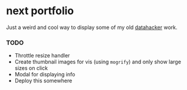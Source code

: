 # next portfolio

Just a weird and cool way to display some of my old [datahacker](http://datahacker.tumblr.com) work.

### TODO

- Throttle resize handler
- Create thumbnail images for vis (using `mogrify`) and only show large sizes on click
- Modal for displaying info
- Deploy this somewhere
